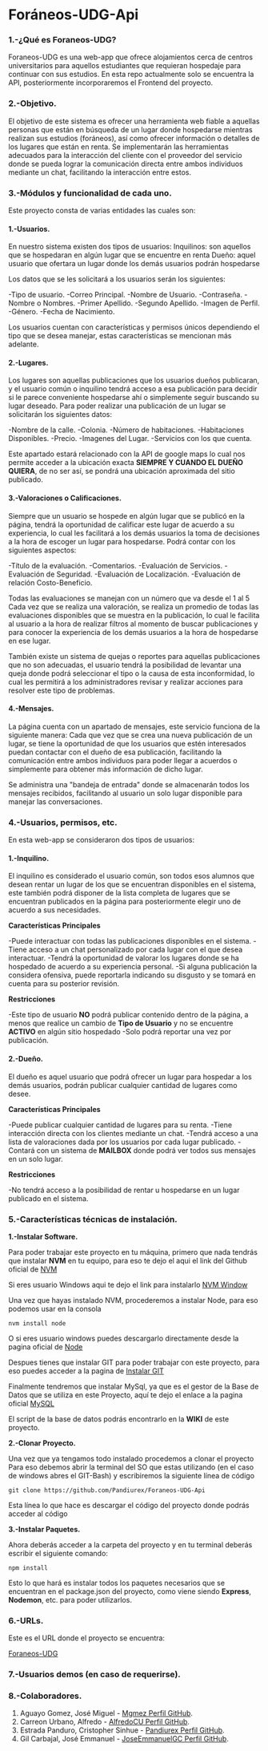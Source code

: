# Foráneos-UDG-Api

### 1.-¿Qué es Foraneos-UDG?
Foraneos-UDG es una web-app que ofrece alojamientos cerca de centros universitarios para aquellos estudiantes que requieran hospedaje para continuar con sus estudios.
En esta repo actualmente solo se encuentra la API, posteriormente incorporaremos el Frontend del proyecto.


### 2.-Objetivo.

El objetivo de este sistema es ofrecer una herramienta web fiable a aquellas personas que están en búsqueda de un lugar donde hospedarse mientras realizan sus estudios (foráneos), así como ofrecer información o detalles de los lugares que están en renta.
Se implementarán las herramientas adecuados para la interacción del cliente con el proveedor del servicio donde se pueda lograr la comunicación directa entre ambos individuos mediante un chat, facilitando la interacción entre estos.

### 3.-Módulos y funcionalidad de cada uno.

Este proyecto consta de varias entidades las cuales son:

#### 1.-Usuarios.
En nuestro sistema existen dos tipos de usuarios:
Inquilinos: son aquellos que se hospedaran en algún lugar que se encuentre en renta
Dueño: aquel usuario que ofertara un lugar donde los demás usuarios podrán hospedarse 

Los datos que se les solicitará a los usuarios serán los siguientes:

-Tipo de usuario.
-Correo Principal.
-Nombre de Usuario.
-Contraseña.
-Nombre o Nombres.
-Primer Apellido.
-Segundo Apellido.
-Imagen de Perfil.
-Género.
-Fecha de Nacimiento.

Los usuarios cuentan con características y permisos únicos dependiendo el tipo que se desea manejar, estas características se mencionan más adelante.

#### 2.-Lugares.
Los lugares son aquellas publicaciones que los usuarios dueños publicaran, y el usuario común o inquilino tendrá acceso a esa publicación para decidir si le parece conveniente hospedarse ahí o simplemente seguir buscando su lugar deseado.
Para poder realizar una publicación de un lugar se solicitarán los siguientes datos:

-Nombre de la calle.
-Colonia.
-Número de habitaciones.
-Habitaciones Disponibles.
-Precio.
-Imagenes del Lugar.
-Servicios con los que cuenta.

Este apartado estará relacionado con la API de google maps lo cual nos permite acceder a la ubicación exacta **SIEMPRE Y CUANDO EL DUEÑO QUIERA**, de no ser así, se pondrá una ubicación aproximada del sitio publicado.

#### 3.-Valoraciones o Calificaciones.
Siempre que un usuario se hospede en algún lugar que se publicó en la página, tendrá la oportunidad de calificar este lugar de acuerdo a su experiencia, lo cual les facilitará a los demás usuarios la toma de decisiones a la hora de escoger un lugar para hospedarse.
Podrá contar con los siguientes aspectos:

-Título de la evaluación.
-Comentarios.
-Evaluación de Servicios.
-Evaluación de Seguridad.
-Evaluación de Localización.
-Evaluación de relación Costo-Beneficio.

Todas las evaluaciones se manejan con un número que va desde el 1 al 5
Cada vez que se realiza una valoración, se realiza un promedio de todas las evaluaciones disponibles que se muestra en la publicación, lo cual le facilita al usuario a la hora de realizar filtros al momento de buscar publicaciones y para conocer la experiencia de los demás usuarios a la hora de hospedarse en ese lugar.

También existe un sistema de quejas o reportes para aquellas publicaciones que no son adecuadas, el usuario tendrá la posibilidad de levantar una queja donde podrá seleccionar el tipo o la causa de esta inconformidad, lo cual les permitirá a los administradores revisar y realizar acciones para resolver este tipo de problemas.

#### 4.-Mensajes.
La página cuenta con un apartado de mensajes, este servicio funciona de la siguiente manera:
Cada que vez que se crea una nueva publicación de un lugar, se tiene la oportunidad de que los usuarios que estén interesados puedan contactar con el dueño de esa publicación, facilitando la comunicación entre ambos individuos para poder llegar a acuerdos o simplemente para obtener más información de dicho lugar.

Se administra una "bandeja de entrada" donde se almacenarán todos los mensajes recibidos, facilitando al usuario un solo lugar disponible para manejar las conversaciones.


### 4.-Usuarios, permisos, etc.


En esta web-app se consideraron dos tipos de usuarios:

#### 1.-Inquilino.


El inquilino es considerado el usuario común, son todos esos alumnos que desean rentar un lugar de los que se encuentran disponibles en el sistema, este también podrá disponer de la lista completa de lugares que se encuentran publicados en la página para posteriormente elegir uno de acuerdo a sus necesidades.

**Características Principales**

-Puede interactuar con todas las publicaciones disponibles en el sistema.
-Tiene acceso a un chat personalizado por cada lugar con el que desea interactuar.
-Tendrá la oportunidad de valorar los lugares donde se ha hospedado de acuerdo a su experiencia personal.
-Si alguna publicación la considera ofensiva, puede reportarla indicando su disgusto y se tomará en cuenta para su posterior revisión.

**Restricciones**

-Este tipo de usuario **NO** podrá publicar contenido dentro de la página, a menos que realice un cambio de **Tipo de Usuario** y no se encuentre **ACTIVO** en algún sitio hospedado
-Solo podrá reportar una vez por publicación.


#### 2.-Dueño.

El dueño es aquel usuario que podrá ofrecer un lugar para hospedar a los demás usuarios, podrán publicar cualquier cantidad de lugares como desee.


**Características Principales**

-Puede publicar cualquier cantidad de lugares para su renta.
-Tiene interacción directa con los clientes mediante un chat.
-Tendrá acceso a una lista de valoraciones dada por los usuarios por cada lugar publicado.
-Contará con un sistema de **MAILBOX** donde podrá ver todos sus mensajes en un solo lugar.

**Restricciones**

-No tendrá acceso a la posibilidad de rentar u hospedarse en un lugar publicado en el sistema.

### 5.-Características técnicas de instalación.
**1.-Instalar Software.**

Para poder trabajar este proyecto en tu máquina, primero que nada tendrás que instalar **NVM** en tu equipo, para eso
te dejo el aqui el link del Github oficial de [NVM](https://github.com/creationix/nvm)

Si eres usuario Windows aqui te dejo el link para instalarlo [NVM Window](https://github.com/coreybutler/nvm-windows)

Una vez que hayas instalado NVM, procederemos a instalar Node, para eso podemos usar en la consola 

```nvm install node```

O si eres usuario windows puedes descargarlo directamente desde la pagina oficial de [Node](https://nodejs.org/es/)

Despues tienes que instalar GIT para poder trabajar con este proyecto, para eso puedes acceder a la pagina de [Instalar GIT](https://git-scm.com/book/es/v2/Inicio---Sobre-el-Control-de-Versiones-Instalaci%C3%B3n-de-Git)

Finalmente tendremos que instalar MySql, ya que es el gestor de la Base de Datos que se utiliza en este Proyecto, aquí te dejo el enlace 
a la pagina oficial [MySQL](https://www.mysql.com/downloads/)

El script de la base de datos podrás encontrarlo en la **WIKI** de este proyecto.

**2.-Clonar Proyecto.**

Una vez que ya tengamos todo instalado procedemos a clonar el proyecto
Para eso debemos abrir la terminal del SO que estas utilizando (en el caso de windows abres el GIT-Bash) y escribiremos la siguiente línea de código

```git clone https://github.com/Pandiurex/Foraneos-UDG-Api```

Esta línea lo que hace es descargar el código del proyecto donde podrás acceder al código

**3.-Instalar Paquetes.**

Ahora deberás acceder a la carpeta del proyecto y en tu terminal deberás escribir el siguiente comando:

```npm install```

Esto lo que hará es instalar todos los paquetes necesarios que se encuentran en el package.json del proyecto, como viene siendo **Express**, **Nodemon**, etc. para poder utilizarlos.


### 6.-URLs.

Este es el URL donde el proyecto se encuentra:

[Foraneos-UDG](https://api.foraneos-udg.tk/api)


### 7.-Usuarios demos (en caso de requerirse).

### 8.-Colaboradores.

1. Aguayo Gomez, José Miguel - [Mgmez Perfil GitHub](https://github.com/Mgmez/).
1. Carreon Urbano, Alfredo -  [AlfredoCU Perfil GitHub](https://github.com/AlfredoCU).
1. Estrada Panduro, Cristopher Sinhue - [Pandiurex Perfil GitHub](https://github.com/Pandiurex).
1. Gil Carbajal, José Emmanuel  - [JoseEmmanuelGC Perfil GitHub](https://github.com/JoseEmmanuelGC).

